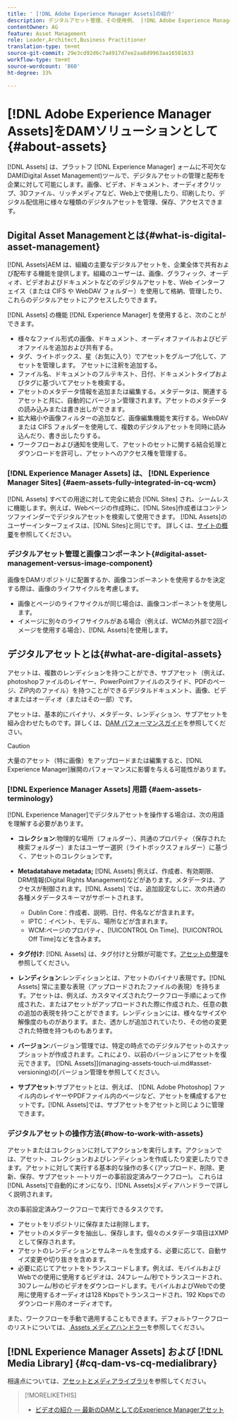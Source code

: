 ```yaml
---
title: ' [!DNL Adobe Experience Manager Assets]の紹介'
description: デジタルアセット管理、その使用例、 [!DNL Adobe Experience Manager Asset] オファーについて説明します。
contentOwner: AG
feature: Asset Management
role: Leader,Architect,Business Practitioner
translation-type: tm+mt
source-git-commit: 29e3cd92d6c7a4917d7ee2aa8d9963aa16581633
workflow-type: tm+mt
source-wordcount: '860'
ht-degree: 33%

---
```



# [!DNL Adobe Experience Manager Assets]をDAMソリューションとして{#about-assets}

[!DNL Assets] は、プラットフ [!DNL Experience Manager] ォームに不可欠なDAM(Digital Asset Management)ツールで、デジタルアセットの管理と配布を企業に対して可能にします。画像、ビデオ、ドキュメント、オーディオクリップ、3Dファイル、リッチメディアなど、Web上で使用したり、印刷したり、デジタル配信用に様々な種類のデジタルアセットを管理、保存、アクセスできます。

## Digital Asset Managementとは{#what-is-digital-asset-management}

[!DNL Assets]AEM は、組織の主要なデジタルアセットを、企業全体で共有および配布する機能を提供します。組織のユーザーは、画像、グラフィック、オーディオ、ビデオおよびドキュメントなどのデジタルアセットを、Web インターフェイス（または CIFS や WebDAV フォルダー）を使用して格納、管理したり、これらのデジタルアセットにアクセスしたりできます。

[!DNL Assets] の機能 [!DNL Experience Manager] を使用すると、次のことができます。

* 様々なファイル形式の画像、ドキュメント、オーディオファイルおよびビデオファイルを追加および共有する。
* タグ、ライトボックス、星（お気に入り）でアセットをグループ化して、アセットを管理します。 アセットに注釈を追加する。
* ファイル名、ドキュメントのフルテキスト、日付、ドキュメントタイプおよびタグに基づいてアセットを検索する。
* アセットのメタデータ情報を追加または編集する。メタデータは、関連するアセットと共に、自動的にバージョン管理されます。アセットのメタデータの読み込みまたは書き出しができます。
* 拡大縮小や画像フィルターの追加など、画像編集機能を実行する。WebDAV または CIFS フォルダーを使用して、複数のデジタルアセットを同時に読み込んだり、書き出したりする。
* ワークフローおよび通知を使用して、アセットのセットに関する結合処理とダウンロードを許可し、アセットへのアクセス権を管理する。

### [!DNL Experience Manager Assets] は、  [!DNL Experience Manager Sites] {#aem-assets-fully-integrated-in-cq-wcm}

[!DNL Assets] すべての用途に対して完全に統合 [!DNL Sites] され、シームレスに機能します。例えば、Webページの作成時に、[!DNL Sites]作成者はコンテンツファインダーでデジタルアセットを検索して使用できます。 [!DNL Assets]のユーザーインターフェイスは、[!DNL Sites]と同じです。 詳しくは、[サイトの概要](/help/sites-authoring/qg-page-authoring.md)を参照してください。

<!-- TBD: Update image for branding 

![screen_shot_2012-04-17at15946pm](assets/screen_shot_2012-04-17at15946pm.png) ![screen_shot_2012-04-17at20100pm](assets/screen_shot_2012-04-17at20100pm.png)

Assets managed within [!DNL Experience Manager] DAM can then be accessed via the content finder of WCM:

![screen_shot_2012-04-17at20214pm](assets/screen_shot_2012-04-17at20214pm.png) -->

### デジタルアセット管理と画像コンポーネント{#digital-asset-management-versus-image-component}

画像をDAMリポジトリに配置するか、画像コンポーネントを使用するかを決定する際は、画像のライフサイクルを考慮します。

* 画像とページのライフサイクルが同じ場合は、画像コンポーネントを使用します。
* イメージに別々のライフサイクルがある場合（例えば、WCMの外部で2回イメージを使用する場合）、[!DNL Assets]を使用します。

## デジタルアセットとは{#what-are-digital-assets}

アセットは、複数のレンディションを持つことができ、サブアセット（例えば、photoshopファイルのレイヤー、PowerPointファイルのスライド、PDFのページ、ZIP内のファイル）を持つことができるデジタルドキュメント、画像、ビデオまたはオーディオ（またはその一部）です。

アセットは、基本的にバイナリ、メタデータ、レンディション、サブアセットを組み合わせたものです。詳しくは、[DAM パフォーマンスガイド](/help/sites-deploying/assets-performance-sizing.md)を参照してください。

>[!CAUTION]
>
>大量のアセット（特に画像）をアップロードまたは編集すると、[!DNL Experience Manager]展開のパフォーマンスに影響を与える可能性があります。

### [!DNL Experience Manager Assets] 用語  {#aem-assets-terminology}

[!DNL Experience Manager]でデジタルアセットを操作する場合は、次の用語を理解する必要があります。

* **コレクション**:物理的な場所（フォルダー）、共通のプロパティ（保存された検索フォルダー）またはユーザー選択（ライトボックスフォルダー）に基づく、アセットのコレクションです。

* **Metadatahave metadata;** [!DNL Assets] 例えば、作成者、有効期限、DRM情報(Digital Rights Management)などがあります。メタデータは、アクセスが制御されます。[!DNL Assets] では、追加設定なしに、次の共通の各種メタデータスキーマがサポートされます。

   * Dublin Core：作成者、説明、日付、件名などが含まれます。
   * IPTC：イベント、モデル、場所などが含まれます。
   * WCM:ページのプロパティ、[!UICONTROL On Time]、[!UICONTROL Off Time]などを含みます。

* **タグ付け**: [!DNL Assets] は、タグ付けと分類が可能です。[アセットの整理](/help/assets/organize-assets.md)を参照してください。

* **レンディション**:レンディションとは、アセットのバイナリ表現です。[!DNL Assets] 常に主要な表現（アップロードされたファイルの表現）を持ちます。アセットは、例えば、カスタマイズされたワークフロー手順によって作成された、またはアセットがアップロードされた際に作成された、任意の数の追加の表現を持つことができます。レンディションには、様々なサイズや解像度のものがあります。また、透かしが追加されていたり、その他の変更された特徴を持つものもあります。

* **バージョン**:バージョン管理では、特定の時点でのデジタルアセットのスナップショットが作成されます。これにより、以前のバージョンにアセットを復元できます。 [!DNL Assets]](managing-assets-touch-ui.md#asset-versioning)の[バージョン管理を参照してください。

* **サブアセット**:サブアセットとは、例えば、 [!DNL Adobe Photoshop] ファイル内のレイヤーやPDFファイル内のページなど、アセットを構成するアセットです。[!DNL Assets]では、サブアセットをアセットと同じように管理できます。

### デジタルアセットの操作方法{#how-to-work-with-assets}

アセットまたはコレクションに対してアクションを実行します。アクションでは、アセット、コレクションおよびレンディションを作成したり変更したりできます。アセットに対して実行する基本的な操作の多く(アップロード、削除、更新、保存、サブアセット —トリガーの事前設定済みワークフロー)。 これらは[!DNL Assets]で自動的にオンになり、[!DNL Assets]メディアハンドラーで詳しく説明されます。

次の事前設定済みワークフローで実行できるタスクです。

* アセットをリポジトリに保存または削除します。
* アセットのメタデータを抽出し、保存します。個々のメタデータ項目はXMPとして保存されます。
* アセットのレンディションとサムネールを生成する、必要に応じて、自動サイズ変更や切り抜きを含めます。
* 必要に応じてアセットをトランスコードします。例えば、モバイルおよびWebでの使用に使用するビデオは、24フレーム/秒でトランスコードされ、30フレーム/秒のビデオをダウンロードします。モバイルおよびWebでの使用に使用するオーディオは128 Kbpsでトランスコードされ、192 Kbpsでのダウンロード用のオーディオです。

また、ワークフローを手動で適用することもできます。デフォルトワークフローのリストについては、[ Assets メディアハンドラー](media-handlers.md)を参照してください。

## [!DNL Experience Manager Assets] および [!DNL Media Library] {#cq-dam-vs-cq-medialibrary}

相違点については、[アセットとメディアライブラリ](medialibrary.md)を参照してください。

>[!MORELIKETHIS]
>
>* [ビデオの紹介 — 最新のDAMとしてのExperience Managerアセット](https://www.youtube.com/watch?v=PBwQqZgC-yo)

